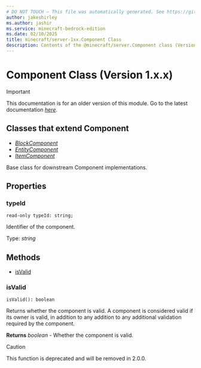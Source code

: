 ```yaml
---
# DO NOT TOUCH — This file was automatically generated. See https://github.com/mojang/minecraftapidocsgenerator to modify descriptions, examples, etc.
author: jakeshirley
ms.author: jashir
ms.service: minecraft-bedrock-edition
ms.date: 02/10/2025
title: minecraft/server-1xx.Component Class
description: Contents of the @minecraft/server.Component class (Version 1.x.x).
---
```

# Component Class (Version 1.x.x)

> [!IMPORTANT]
> This documentation is for an older version of this module. Go to the latest documentation [*here*](../../../scriptapi/minecraft/server/Component.md).

## Classes that extend Component
- [*BlockComponent*](BlockComponent.md)
- [*EntityComponent*](EntityComponent.md)
- [*ItemComponent*](ItemComponent.md)

Base class for downstream Component implementations.

## Properties

### **typeId**
`read-only typeId: string;`

Identifier of the component.

Type: *string*

## Methods
- [isValid](#isvalid)

### **isValid**
`
isValid(): boolean
`

Returns whether the component is valid. A component is considered valid if its owner is valid, in addition to any addition to any additional validation required by the component.

**Returns** *boolean* - Whether the component is valid.

> [!CAUTION]
> This function is deprecated and will be removed in 2.0.0.
